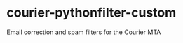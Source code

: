 courier-pythonfilter-custom
===========================

Email correction and spam filters for the Courier MTA
